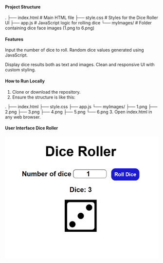 #### Project Structure
.
├── index.html      # Main HTML file
├── style.css       # Styles for the Dice Roller UI
├── app.js          # JavaScript logic for rolling dice
└── myImages/       # Folder containing dice face images (1.png to 6.png)

####  Features

Input the number of dice to roll.
Random dice values generated using JavaScript.

Display dice results both as text and images.
Clean and responsive UI with custom styling.


#### How to Run Locally

1. Clone or download the repository.
2. Ensure the structure is like this:

.
├── index.html
├── style.css
├── app.js
└── myImages/
    ├── 1.png
    ├── 2.png
    ├── 3.png
    ├── 4.png
    ├── 5.png
    └── 6.png
3. Open index.html in any web browser.


#### User Interface Dice Roller
![Dice Roller UI](SS_of_UI.png)
